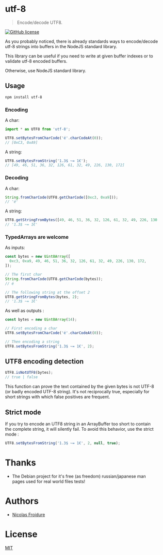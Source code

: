 [//]: # ( )
[//]: # (This file is automatically generated by a `metapak`)
[//]: # (module. Do not change it  except between the)
[//]: # (`content:start/end` flags, your changes would)
[//]: # (be overridden.)
[//]: # ( )
# utf-8
> Encode/decode UTF8.

[![GitHub license](https://img.shields.io/badge/license-MIT-blue.svg)](https://github.com/nfroidure/utf-8/blob/main/LICENSE)


[//]: # (::contents:start)

As you probably noticed, there is already standards ways to
 encode/decode utf-8 strings into buffers in the NodeJS
 standard library.

This library can be useful if you need to write at given buffer
 indexes or to validate utf-8 encoded buffers.

Otherwise, use NodeJS standard library.

## Usage

```sh
npm install utf-8
```

### Encoding

A char:

```js
import * as UTF8 from 'utf-8';

UTF8.setBytesFromCharCode('é'.charCodeAt(0));
// [0xC3, 0xA9]
```

A string:

```js
UTF8.setBytesFromString('1.3$ ~= 1€');
// [49, 46, 51, 36, 32, 126, 61, 32, 49, 226, 130, 172]
```

### Decoding

A char:

```js
String.fromCharCode(UTF8.getCharCode([0xc3, 0xa9]));
// 'é'
```

A string:

```js
UTF8.getStringFromBytes([49, 46, 51, 36, 32, 126, 61, 32, 49, 226, 130, 172]);
// '1.3$ ~= 1€'
```

### TypedArrays are welcome

As inputs:

```js
const bytes = new Uint8Array([
  0xc3, 0xa9, 49, 46, 51, 36, 32, 126, 61, 32, 49, 226, 130, 172,
]);

// The first char
String.fromCharCode(UTF8.getCharCode(bytes));
// é

// The following string at the offset 2
UTF8.getStringFromBytes(bytes, 2);
// '1.3$ ~= 1€'
```

As well as outputs :

```js
const bytes = new Uint8Array(14);

// First encoding a char
UTF8.setBytesFromCharCode('é'.charCodeAt(0));

// Then encoding a string
UTF8.setBytesFromString('1.3$ ~= 1€', 2);
```

## UTF8 encoding detection

```js
UTF8.isNotUTF8(bytes);
// true | false
```

This function can prove the text contained by the given bytes is not UTF-8 (or
badly encoded UTF-8 string). It's not reciprocally true, especially for short
strings with which false positives are frequent.

## Strict mode

If you try to encode an UTF8 string in an ArrayBuffer too short to contain the
complete string, it will silently fail. To avoid this behavior, use the strict
mode :

```js
UTF8.setBytesFromString('1.3$ ~= 1€', 2, null, true);
```

# Thanks

- The Debian project for it's free (as freedom) russian/japanese man pages used
  for real world files tests!

[//]: # (::contents:end)

# Authors
- [Nicolas Froidure](https://insertafter.com/en/index.html)

# License
[MIT](https://github.com/nfroidure/utf-8/blob/main/LICENSE)
